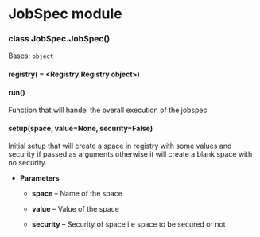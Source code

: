 # JobSpec module


### class JobSpec.JobSpec()
Bases: `object`


#### registry( = <Registry.Registry object>)

#### run()
Function that will handel the overall execution of the jobspec


#### setup(space, value=None, security=False)
Initial setup that will create a space in registry with some values and security if passed as arguments otherwise it will create a blank space with no security.


* **Parameters**

    * **space** – Name of the space

    * **value** – Value of the space

    * **security** – Security of space i.e space to be secured or not
